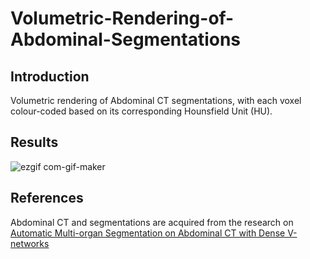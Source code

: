 # Volumetric-Rendering-of-Abdominal-Segmentations
## Introduction
Volumetric rendering of Abdominal CT segmentations, with each voxel colour-coded based on its corresponding Hounsfield Unit (HU). 

## Results
![ezgif com-gif-maker](https://user-images.githubusercontent.com/44185972/95224703-96b61d00-082d-11eb-9644-c88f25affccd.gif)

## References
Abdominal CT and segmentations are acquired from the research on [Automatic Multi-organ Segmentation on Abdominal CT with Dense V-networks](https://www.ncbi.nlm.nih.gov/pmc/articles/PMC6076994/)
